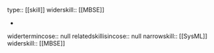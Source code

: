 type:: [[skill]]
widerskill:: [[MBSE]]

-
widertermincose:: null
relatedskillisincose:: null
narrowskill:: [[SysML]]
widerskill:: [[MBSE]]
